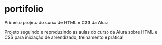# portifolio
Primeiro projeto do curso de HTML e CSS da Alura

Projeto seguindo e reproduzindo as aulas do curso da Alura sobre HTML e CSS para iniciação de aprendizado, treinamento e prática!
